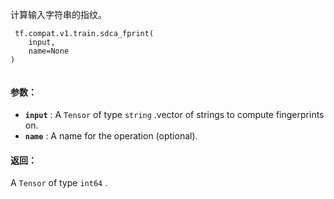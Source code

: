 计算输入字符串的指纹。

```
 tf.compat.v1.train.sdca_fprint(
    input,
    name=None
)
 
```

#### 参数：
- **`input`** : A  `Tensor`  of type  `string` .vector of strings to compute fingerprints on.
- **`name`** : A name for the operation (optional).


#### 返回：
A  `Tensor`  of type  `int64` .

